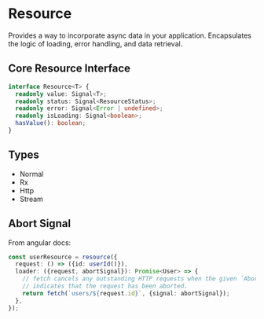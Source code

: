 # Resource

Provides a way to incorporate async data in your application.
Encapsulates the logic of loading, error handling, and data retrieval.

## Core Resource Interface
```typescript
interface Resource<T> {
  readonly value: Signal<T>;
  readonly status: Signal<ResourceStatus>;
  readonly error: Signal<Error | undefined>;
  readonly isLoading: Signal<boolean>;
  hasValue(): boolean;
}
```

## Types

- Normal
- Rx
- Http
- Stream


## Abort Signal

From angular docs: 
```typescript
const userResource = resource({
  request: () => ({id: userId()}),
  loader: ({request, abortSignal}): Promise<User> => {
    // fetch cancels any outstanding HTTP requests when the given `AbortSignal`
    // indicates that the request has been aborted.
    return fetch(`users/${request.id}`, {signal: abortSignal});
  },
});
```
